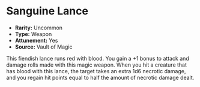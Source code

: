 # Sanguine Lance

- **Rarity:** Uncommon
- **Type:** Weapon
- **Attunement:** Yes
- **Source:** Vault of Magic

This fiendish lance runs red with blood. You gain a +1 bonus to attack and damage rolls made with this magic weapon. When you hit a creature that has blood with this lance, the target takes an extra 1d6 necrotic damage, and you regain hit points equal to half the amount of necrotic damage dealt.
